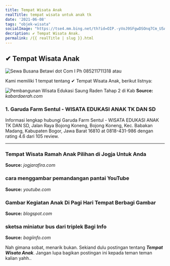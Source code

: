 ```yaml
---
title: Tempat Wisata Anak
realTitle: tempat wisata untuk anak tk
date: '2021-06-08'
tags: "objek-wisata"
socialImage: "https://tse4.mm.bing.net/th?id=OIP.-yVoJ9SFgwDSOnq7Cm_U5AHaFs&amp;pid=15.1"
decription: ✔ Tempat Wisata Anak.
permalink: /{{ realTitle | slug }}.html
---
```


## ✔ Tempat Wisata Anak

![Sewa Busana Betawi dot Com I Ph 085211711318 atau ](https://1.bp.blogspot.com/-H4RqsTKL3Jk/VutaPTpJ4HI/AAAAAAAAE5U/iHQfpzNu2X0h-zccKLbD5GhmVngRBbYcw/s640/8292809_20160111094858.jpg)



Kami memiliki 1 tempat tentang ✔ Tempat Wisata Anak, berikut listnya:



![Pembangunan Wisata Edukasi Saung Raden Tahap 2 di Kab ](https://tse2.mm.bing.net/th?id=OIP.aF97rOCTt92Y60Zb_XL-MgHaFj&amp;pid=15.1)
**Source:** _kabardaerah.com_


### 1. Garuda Farm Sentul - WISATA EDUKASI ANAK TK DAN SD



Informasi lengkap hubungi Garuda Farm Sentul - WISATA EDUKASI ANAK TK DAN SD, Jalan Raya Bojong Koneng, Bojong Koneng, Kec. Babakan Madang, Kabupaten Bogor, Jawa Barat 16810 at 0818-431-986 dengan rating 4.6 dari 105 review.

---




### Tempat Wisata Ramah Anak Pilihan di Jogja Untuk Anda 




**Source:** _jogjarafira.com_





### cara menggambar pemandangan pantai  YouTube




**Source:** _youtube.com_





### Gambar Kegiatan Anak Di Pagi Hari  Tempat Berbagi Gambar




**Source:** _blogspot.com_





### sketsa miniatur bus dari triplek  Bagi Info




**Source:** _bagiinfo.com_







Nah gimana sobat, menarik bukan. Sekiand dulu postingan tentang ***Tempat Wisata Anak***. Jangan lupa bagikan postingan ini kepada teman teman kalian yahh..
